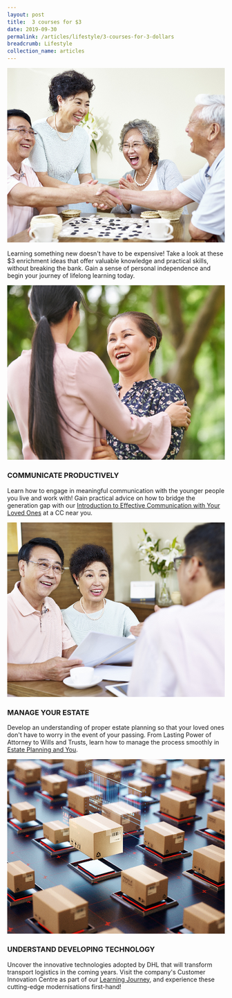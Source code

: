 ```yaml
---
layout: post
title:  3 courses for $3
date: 2019-09-30
permalink: /articles/lifestyle/3-courses-for-3-dollars
breadcrumb: Lifestyle
collection_name: articles
---
```

![3 courses for $3](/images/content-articles/lifestyle/3-courses-for-3-dollars-img1.jpg)

Learning something new doesn't have to be expensive! Take a look at these $3 enrichment ideas that offer valuable knowledge and practical skills, without breaking the bank. Gain a sense of personal independence and begin your journey of lifelong learning today.    

![3 courses for $3](/images/content-articles/lifestyle/3-courses-for-3-dollars-img2.jpg)

### COMMUNICATE PRODUCTIVELY
Learn how to engage in meaningful communication with the younger people you live and work with! Gain practical advice on how to bridge the generation gap with our [Introduction to Effective Communication with Your Loved Ones](../../course-directory/lifelong-learning/#intro-to-effective-communication) at a CC near you.

![3 courses for $3](/images/content-articles/lifestyle/3-courses-for-3-dollars-img3.jpg)

### MANAGE YOUR ESTATE
Develop an understanding of proper estate planning so that your loved ones don't have to worry in the event of your passing. From Lasting Power of Attorney to Wills and Trusts, learn how to manage the process smoothly in [Estate Planning and You](../../course-directory/financial-literacy/#estate-planning-and-you).

![3 courses for $3](/images/content-articles/lifestyle/3-courses-for-3-dollars-img4.jpg)

### UNDERSTAND DEVELOPING TECHNOLOGY
Uncover the innovative technologies adopted by DHL that will transform transport logistics in the coming years. Visit the company's Customer Innovation Centre as part of our [Learning Journey](../../course-directory/lifelong-learning/#innovation-learning-journey-dhl-asia), and experience these cutting-edge modernisations first-hand!